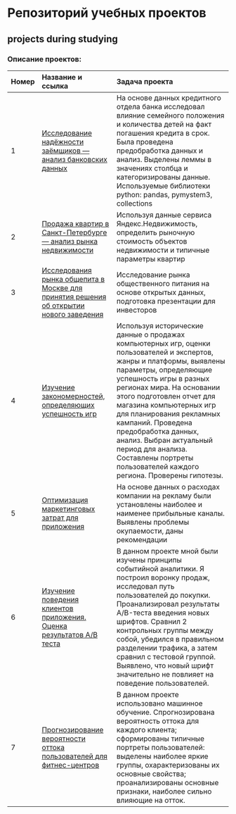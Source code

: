 # Репозиторий учебных проектов

## projects during studying

### Описание проектов:

|Номер|Название и ссылка	      |Задача проекта                                        |
|:----|:------------------------|:-----------------------------------------------------|
|1|[Исследование надёжности заёмщиков — анализ банковских данных](bank_scoring/bank_scoring.ipynb)|На основе данных кредитного отдела банка исследовал влияние семейного положения и количества детей на факт погашения кредита в срок. Была проведена предобработка данных и анализ. Выделены леммы в значениях столбца и категоризированы данные. Используемые библиотеки python: pandas, pymystem3, collections|
|2|[Продажа квартир в Санкт-Петербурге — анализ рынка недвижимости](spb_estate/spb_estate.ipynb)|Используя данные сервиса Яндекс.Недвижимость, определить рыночную стоимость объектов недвижимости и типичные параметры квартир|
|3|[Исследования рынка общепита в Москве для принятия решения об открытии нового заведения](rest/rest_mow.ipynb)|Исследование рынка общественного питания на основе открытых данных, подготовка презентации для инвесторов|
|4|[Изучение закономерностей, определяющих успешность игр](games/games.ipynb)|Используя исторические данные о продажах компьютерных игр, оценки пользователей и экспертов, жанры и платформы, выявлены параметры, определяющие успешность игры в разных регионах мира. На основании этого подготовлен отчет для магазина компьютерных игр для планирования рекламных кампаний. Проведена предобработка данных, анализ. Выбран актуальный период для анализа. Составлены портреты пользователей каждого региона. Проверены гипотезы.|
|5|[Оптимизация маркетинговых затрат для приложения](marketing/marketing.ipynb)|На основе данных о расходах компании на рекламу были установлены наиболее и наименее прибыльные каналы. Выявлены проблемы окупаемости, даны рекомендации|
|6|[Изучение поведения клиентов приложения. Оценка результатов A/B теста](ab_test/a-a:b%20testing.ipynb)|В данном проекте мной были изучены принципы событийной аналитики. Я построил воронку продаж, исследовал путь пользователей до покупки. Проанализировал результаты A/B-теста введения новых шрифтов. Сравнил 2 контрольных группы между собой, убедился в правильном разделении трафика, а затем сравнил с тестовой группой. Выявлено, что новый шрифт значительно не повлияет на поведение пользователей.|
|7|[Прогнозирование вероятности оттока пользователей для фитнес-центров](gymchurn_ml/ml.ipynb)|В данном проекте использовано машинное обучение. Спрогнозирована вероятность оттока для каждого клиента; сформированы типичные портреты пользователей: выделены наиболее яркие группы, охарактеризованы их основные свойства; проанализированы основные признаки, наиболее сильно влияющие на отток.|
